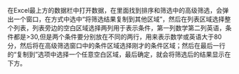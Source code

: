 在Excel最上方的数据栏中打开数据，在里面找到排序和筛选中的高级筛选，会弹出一个窗口，在方式中选中“将筛选结果复制到其他区域”，然后在列表区域选择整个列表，列表旁边的空白区域选择两列用于表示条件，第一列数学第二列英语，条件都是>30,但是两个条件要分别放在不同的两行，用来表示数学或英语大于80分，然后将在高级筛选窗口中的条件区域选择刚才的条件区域；然后在最后一行的“复制到”选项中选择一个任意空白区域，最后确定，就会将筛选后的结果显示在下方。
